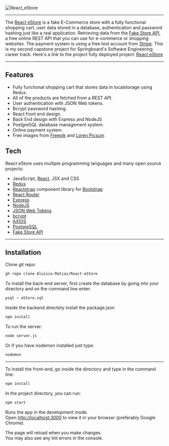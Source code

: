 ![React_eStore](https://user-images.githubusercontent.com/91992866/196016456-d98c8eab-6e0c-4dd0-ab02-08cd80c90051.png)
___
The [React eStore] is a fake E-Commerce store with a fully functional shopping cart, user data stored in a database, authentication and password hashing just like a real application. Retrieving data from the [Fake Store API], a free online REST API that you can use for e-commerce or shopping websites. The payment system is using a free test account from [Stripe]. This is my  second capstone project for Springboard's Software Engineering career track. Here's a link to the project fully deployed project: [React eStore]
___
## Features
- Fully functional shopping cart that stores data in localstorage using Redux.
- All of the products are fetched from a REST API.
- User authentication with JSON Web tokens.
- Bcrypt password hashing.
- React front end design.
- Back End design with Express and NodeJS
- PostgreSQL database management system.
- Online payment system.
- Free images from [Freepik] and [Loren Picsum]

## Tech

React eStore uses multiple programming languages and many open source projects:

- JavaScript, [React], JSX and CSS
- [Redux]
- [Reactstrap] component library for [Bootstrap]
- [React Router]
- [Express]
- [NodeJS]
- [JSON Web Tokens]
- [bcrypt]
- [AXIOS]
- [PostgreSQL]
- [Fake Store API]

___

## Installation
Clone git repo:
```sh
gh repo clone Aluisio-Matias/React-eStore
```
To install the back-end server, first create the database by going into your directory and on the command line enter:
```sh
psql < eStore.sql
```
Inside the backend directoty install the package.json
```sh
npm install
```
To run the server:
```sh
node server.js
```
Or if you have nodemon installed just type:
```sh
nodemon
```
___
To install the front-end, go inside the directory and type in the command line:
```sh
npm install
```
In the project directory, you can run:
```sh
npm start
```
Runs the app in the development mode.\
Open [http://localhost:3000](http://localhost:3000) to view it in your browser (preferably Google Chrome).

The page will reload when you make changes.\
You may also see any lint errors in the console.




[//]: # (These are reference links used in the body of this note and get stripped out when the markdown processor does its job.) 
[React eStore]:<https://react-estore.surge.sh/>
[Fake Store API]:<https://fakestoreapi.com/>
[Stripe]:<https://stripe.com/>
[React]:<https://reactjs.org/>
[Reactstrap]:<https://reactstrap.github.io/>
[Bootstrap]:<https://getbootstrap.com/>
[Express]:<https://expressjs.com/>
[NodeJS]:<https://nodejs.org/>
[JSON Web Tokens]:<https://jwt.io/>
[bcrypt]:<https://www.npmjs.com/package/bcrypt>
[PostgreSQL]:<https://www.postgresql.org/>
[Fontawesome]:<https://fontawesome.com/>
[Redux]:<https://redux.js.org/>
[AXIOS]:<https://www.npmjs.com/package/axios>
[React Router]:<https://reactrouter.com/>
[Freepik]:<https://www.freepik.com/>
[Loren Picsum]:<https://picsum.photos/>
